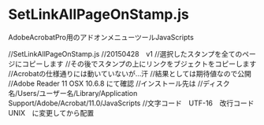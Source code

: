 # SetLinkAllPageOnStamp.js
AdobeAcrobatPro用のアドオンメニューツールJavaScripts

//SetLinkAllPageOnStamp.js
//20150428　v1
//選択したスタンプを全てのページにコピーします
//その後でスタンプの上にリンクをブジェクトをコピーします
//Acrobatの仕様通りには動いていないが…汗
//結果としては期待値なので公開
//Adobe Reader 11 OSX 10.6.8 にて確認
//インストール先は
//ディスク名/Users/ユーザー名/Library/Application Support/Adobe/Acrobat/11.0/JavaScripts
//文字コード　UTF-16　改行コードUNIX　に変更してから配置
